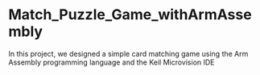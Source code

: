 # Match_Puzzle_Game_withArmAssembly
In this project, we designed a simple card matching game using the Arm Assembly  programming language and the Keil Microvision IDE
